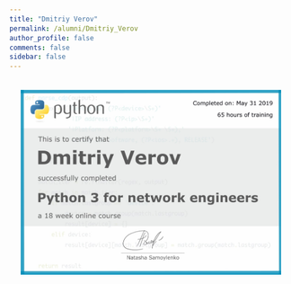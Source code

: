 ```yaml
---
title: "Dmitriy Verov"
permalink: /alumni/Dmitriy_Verov
author_profile: false
comments: false
sidebar: false
---
```


<div style="padding: 20px;">
  <img src="https://raw.githubusercontent.com/pyneng/pyneng.github.io/master/alumni/Dmitriy_Verov.png" alt="Python for network engineers">
</div>

